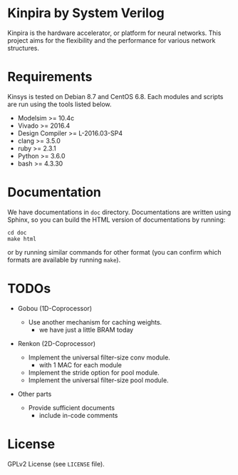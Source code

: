 Kinpira by System Verilog
==================================================

Kinpira is the hardware accelerator, or platform for neural networks.
This project aims for the flexibility and the performance
for various network structures.

Requirements
==================================================

Kinsys is tested on Debian 8.7 and CentOS 6.8.
Each modules and scripts are run using the tools listed below.

* Modelsim >= 10.4c
* Vivado >= 2016.4
* Design Compiler >= L-2016.03-SP4
* clang >= 3.5.0
* ruby >= 2.3.1
* Python >= 3.6.0
* bash >= 4.3.30

Documentation
==================================================

We have documentations in `doc` directory.
Documentations are written using Sphinx,
so you can build the HTML version of documentations by running:
```
cd doc
make html
```
or by running similar commands for other format
(you can confirm which formats are available by running `make`).

TODOs
==================================================

* Gobou (1D-Coprocessor)
  - Use another mechanism for caching weights.
    + we have just a little BRAM today

* Renkon (2D-Coprocessor)
  - Implement the universal filter-size conv module.
    + with 1 MAC for each module
  - Implement the stride option for pool module.
  - Implement the universal filter-size pool module.

* Other parts
  - Provide sufficient documents
    + include in-code comments

License
==================================================

GPLv2 License (see `LICENSE` file).
